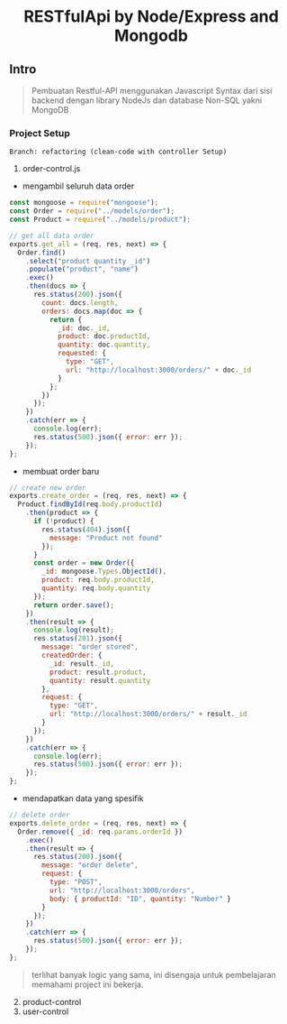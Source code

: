 <h1 align="center" >RESTfulApi by Node/Express and Mongodb</h1>

## Intro

> Pembuatan Restful-API menggunakan Javascript Syntax dari sisi backend dengan library NodeJs dan database Non-SQL yakni MongoDB

### Project Setup

```
Branch: refactoring (clean-code with controller Setup)
```

1. order-control.js <br/>

- mengambil seluruh data order

```js
const mongoose = require("mongoose");
const Order = require("../models/order");
const Product = require("../models/product");

// get all data order
exports.get_all = (req, res, next) => {
  Order.find()
    .select("product quantity _id")
    .populate("product", "name")
    .exec()
    .then(docs => {
      res.status(200).json({
        count: docs.length,
        orders: docs.map(doc => {
          return {
            _id: doc._id,
            product: doc.productId,
            quantity: doc.quantity,
            requested: {
              type: "GET",
              url: "http://localhost:3000/orders/" + doc._id
            }
          };
        })
      });
    })
    .catch(err => {
      console.log(err);
      res.status(500).json({ error: err });
    });
};
```

- membuat order baru

```js
// create new order
exports.create_order = (req, res, next) => {
  Product.findById(req.body.productId)
    .then(product => {
      if (!product) {
        res.status(404).json({
          message: "Product not found"
        });
      }
      const order = new Order({
        _id: mongoose.Types.ObjectId(),
        product: req.body.productId,
        quantity: req.body.quantity
      });
      return order.save();
    })
    .then(result => {
      console.log(result);
      res.status(201).json({
        message: "order stored",
        createdOrder: {
          _id: result._id,
          product: result.product,
          quantity: result.quantity
        },
        request: {
          type: "GET",
          url: "http://localhost:3000/orders/" + result._id
        }
      });
    })
    .catch(err => {
      console.log(err);
      res.status(500).json({ error: err });
    });
};
```

- mendapatkan data yang spesifik

```js
// delete order
exports.delete_order = (req, res, next) => {
  Order.remove({ _id: req.params.orderId })
    .exec()
    .then(result => {
      res.status(200).json({
        message: "order delete",
        request: {
          type: "POST",
          url: "http://localhost:3000/orders",
          body: { productId: "ID", quantity: "Number" }
        }
      });
    })
    .catch(err => {
      res.status(500).json({ error: err });
    });
};
```

> terlihat banyak logic yang sama, ini disengaja untuk pembelajaran memahami project ini bekerja.

2. product-control
3. user-control
